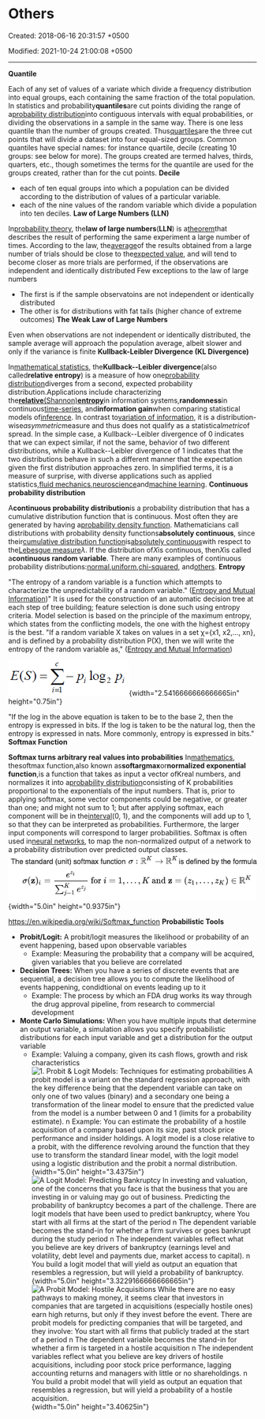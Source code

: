 # Others

Created: 2018-06-16 20:31:57 +0500

Modified: 2021-10-24 21:00:08 +0500

---

**Quantile**

Each of any set of values of a variate which divide a frequency distribution into equal groups, each containing the same fraction of the total population.
In statistics and probability**quantiles**are cut points dividing the range of a[probability distribution](https://en.wikipedia.org/wiki/Probability_distribution)into contiguous intervals with equal probabilities, or dividing the observations in a sample in the same way. There is one less quantile than the number of groups created. Thus[quartiles](https://en.wikipedia.org/wiki/Quartiles)are the three cut points that will divide a dataset into four equal-sized groups. Common quantiles have special names: for instance quartile, decile (creating 10 groups: see below for more). The groups created are termed halves, thirds, quarters, etc., though sometimes the terms for the quantile are used for the groups created, rather than for the cut points.
**Decile**
-   each of ten equal groups into which a population can be divided according to the distribution of values of a particular variable.
-   each of the nine values of the random variable which divide a population into ten deciles.
**Law of Large Numbers (LLN)**

In[probability theory](https://en.wikipedia.org/wiki/Probability_theory), the**law of large numbers**(**LLN**) is a[theorem](https://en.wikipedia.org/wiki/Theorem)that describes the result of performing the same experiment a large number of times. According to the law, the[average](https://en.wikipedia.org/wiki/Average)of the results obtained from a large number of trials should be close to the[expected value](https://en.wikipedia.org/wiki/Expected_value), and will tend to become closer as more trials are performed, if the observations are independent and identically distributed
Few exceptions to the law of large numbers
-   The first is if the sample observatoins are not independent or identically distributed
-   The other is for distributions with fat tails (higher chance of extreme outcomes)
**The Weak Law of Large Numbers**

Even when observations are not independent or identically distributed, the sample average will approach the population average, albeit slower and only if the variance is finite
**Kullback-Leibler Divergence (KL Divergence)**

In[mathematical statistics](https://en.wikipedia.org/wiki/Mathematical_statistics), the**Kullback--Leibler divergence**(also called**relative entropy**) is a measure of how one[probability distribution](https://en.wikipedia.org/wiki/Probability_distribution)diverges from a second, expected probability distribution.Applications include characterizing the[**relative**(Shannon)**entropy**](https://en.wikipedia.org/wiki/Entropy_(information_theory))in information systems,**randomness**in continuous[time-series](https://en.wikipedia.org/wiki/Time_series), and**information gain**when comparing statistical models of[inference](https://en.wikipedia.org/wiki/Inference). In contrast to[variation of information](https://en.wikipedia.org/wiki/Variation_of_information), it is a distribution-wise*asymmetric*measure and thus does not qualify as a statistical*metric*of spread. In the simple case, a Kullback--Leibler divergence of 0 indicates that we can expect similar, if not the same, behavior of two different distributions, while a Kullback--Leibler divergence of 1 indicates that the two distributions behave in such a different manner that the expectation given the first distribution approaches zero. In simplified terms, it is a measure of surprise, with diverse applications such as applied statistics,[fluid mechanics](https://en.wikipedia.org/wiki/Fluid_mechanics),[neuroscience](https://en.wikipedia.org/wiki/Neuroscience)and[machine learning](https://en.wikipedia.org/wiki/Machine_learning).
**Continuous probability distribution**

A**continuous probability distribution**is a probability distribution that has a cumulative distribution function that is continuous. Most often they are generated by having a[probability density function](https://en.wikipedia.org/wiki/Probability_density_function). Mathematicians call distributions with probability density functions**absolutely continuous**, since their[cumulative distribution function](https://en.wikipedia.org/wiki/Cumulative_distribution_function)is[absolutely continuous](https://en.wikipedia.org/wiki/Absolute_continuity)with respect to the[Lebesgue measure](https://en.wikipedia.org/wiki/Lebesgue_measure)*λ*. If the distribution of*X*is continuous, then*X*is called a**continuous random variable**. There are many examples of continuous probability distributions:[normal](https://en.wikipedia.org/wiki/Normal_distribution),[uniform](https://en.wikipedia.org/wiki/Uniform_distribution_(continuous)),[chi-squared](https://en.wikipedia.org/wiki/Chi-squared_distribution), and[others](https://en.wikipedia.org/wiki/List_of_probability_distributions#Continuous_distributions).
**Entropy**

"The entropy of a random variable is a function which attempts to characterize the unpredictability of a random variable." ([Entropy and Mutual Information](https://people.cs.umass.edu/~elm/Teaching/Docs/mutInf.pdf))" It is used for the construction of an automatic decision tree at each step of tree building; feature selection is done such using entropy criteria. Model selection is based on the principle of the maximum entropy, which states from the conflicting models, the one with the highest entropy is the best.
"If a random variable X takes on values in a set χ={x1, x2,..., xn}, and is defined by a probability distribution P(X), then we will write the entropy of the random variable as," ([Entropy and Mutual Information](https://people.cs.umass.edu/~elm/Teaching/Docs/mutInf.pdf))

![](media/Others-image1.png){width="2.5416666666666665in" height="0.75in"}

"If the log in the above equation is taken to be to the base 2, then the entropy is expressed in bits. If the log is taken to be the natural log, then the entropy is expressed in nats. More commonly, entropy is expressed in bits."
**Softmax Function**

**Softmax turns arbitrary real values into probabilities**
In[mathematics](https://en.wikipedia.org/wiki/Mathematics), thesoftmax function,also known as**softargmax**or**normalized exponential function**,is a function that takes as input a vector ofKreal numbers, and normalizes it into a[probability distribution](https://en.wikipedia.org/wiki/Probability_distribution)consisting of K probabilities proportional to the exponentials of the input numbers. That is, prior to applying softmax, some vector components could be negative, or greater than one; and might not sum to 1; but after applying softmax, each component will be in the[interval](https://en.wikipedia.org/wiki/Interval_(mathematics))(0, 1), and the components will add up to 1, so that they can be interpreted as probabilities. Furthermore, the larger input components will correspond to larger probabilities. Softmax is often used in[neural networks](https://en.wikipedia.org/wiki/Artificial_neural_network), to map the non-normalized output of a network to a probability distribution over predicted output classes.
![The standard (unit) softmax function a : eZi for i --- 1, K and z is defined by the formula e IRK ](media/Others-image2.png){width="5.0in" height="0.9375in"}

<https://en.wikipedia.org/wiki/Softmax_function>
**Probabilistic Tools**
-   **Probit/Logit:** A probit/logit measures the likelihood or probability of an event happening, based upon observable variables
    -   Example: Measuring the probability that a company will be acquired, given variables that you believe are correlated
-   **Decision Trees:** When you have a series of discrete events that are sequential, a decision tree allows you to compute the likelihood of events happening, condidtional on events leading up to it
    -   Example: The process by which an FDA drug works its way through the drug approval pipeline, from research to commercial development
-   **Monte Carlo Simulations:** When you have multiple inputs that determine an output variable, a simulation allows you specify probabilistic distributions for each input variable and get a distribution for the output variable
    -   Example: Valuing a company, given its cash flows, growth and risk characteristics
![1. Probit & Logit Models: Techniques for estimating probabilities A probit model is a variant on the standard regression approach, with the key difference being that the dependent variable can take on only one of two values (binary) and a secondary one being a transformation of the linear model to ensure that the predicted value from the model is a number between 0 and 1 (limits for a probability estimate). n Example: You can estimate the probability of a hostile acquisition of a company based upon its size, past stock price performance and insider holdings. A logit model is a close relative to a probit, with the difference revolving around the function that they use to transform the standard linear model, with the logit model using a logistic distribution and the probit a normal distribution. ](media/Others-image3.jpeg){width="5.0in" height="3.4375in"}
![A Logit Model: Predicting Bankruptcy In investing and valuation, one of the concerns that you face is that the business that you are investing in or valuing may go out of business. Predicting the probability of bankruptcy becomes a part of the challenge. There are logit models that have been used to predict bankruptcy, where You start with all firms at the start of the period n The dependent variable becomes the stand-in for whether a firm survives or goes bankrupt during the study period n The independent variables reflect what you believe are key drivers of bankruptcy (earnings level and volatility, debt level and payments due, market access to capital). n You build a logit model that will yield as output an equation that resembles a regression, but will yield a probability of bankruptcy. ](media/Others-image4.jpeg){width="5.0in" height="3.3229166666666665in"}
![A Probit Model: Hostile Acquisitions While there are no easy pathways to making money, it seems clear that investors in companies that are targeted in acquisitions (especially hostile ones) earn high returns, but only if they invest before the event. There are probit models for predicting companies that will be targeted, and they involve: You start with all firms that publicly traded at the start of a period n The dependent variable becomes the stand-in for whether a firm is targeted in a hostile acquisition n The independent variables reflect what you believe are key drivers of hostile acquisitions, including poor stock price performance, lagging accounting returns and managers with little or no shareholdings. n You build a probit model that will yield as output an equation that resembles a regression, but will yield a probability of a hostile acquisition. ](media/Others-image5.jpeg){width="5.0in" height="3.40625in"}

